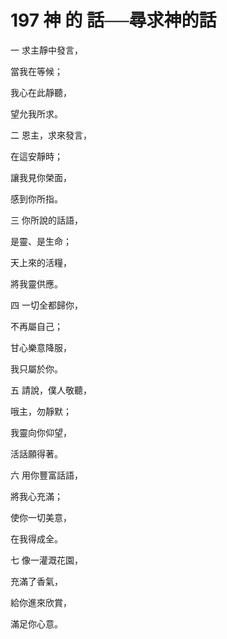 # 197 神 的 話──尋求神的話

一 求主靜中發言，

當我在等候；

我心在此靜聽，

望允我所求。

二 恩主，求來發言，

在這安靜時；

讓我見你榮面，

感到你所指。

三 你所說的話語，

是靈、是生命；

天上來的活糧，

將我靈供應。

四 一切全都歸你，

不再屬自己；

甘心樂意降服，

我只屬於你。

五 請說，僕人敬聽，

哦主，勿靜默；

我靈向你仰望，

活話願得著。

六 用你豐富話語，

將我心充滿；

使你一切美意，

在我得成全。

七 像一灌溉花園，

充滿了香氣，

給你進來欣賞，

滿足你心意。

